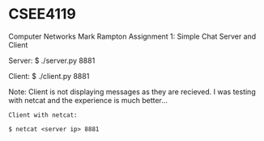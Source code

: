 # CSEE4119
Computer Networks
Mark Rampton
Assignment 1: Simple Chat Server and Client

Server: 
	$ ./server.py 8881

Client:
	$ ./client.py <server ip> 8881


Note: 	Client is not displaying messages as they are recieved. I was testing 
	with netcat and the experience is much better...

	Client with netcat:

	$ netcat <server ip> 8881